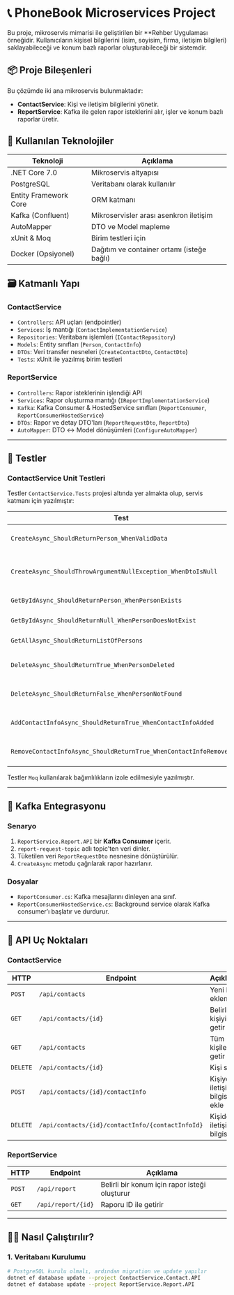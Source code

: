 # 📞 PhoneBook Microservices Project

Bu proje, mikroservis mimarisi ile geliştirilen bir **Rehber Uygulaması örneğidir. Kullanıcıların kişisel bilgilerini (isim, soyisim, firma, iletişim bilgileri) saklayabileceği ve konum bazlı raporlar oluşturabileceği bir sistemdir.

## 📦 Proje Bileşenleri

Bu çözümde iki ana mikroservis bulunmaktadır:

- **ContactService**: Kişi ve iletişim bilgilerini yönetir.
- **ReportService**: Kafka ile gelen rapor isteklerini alır, işler ve konum bazlı raporlar üretir.

## 🔧 Kullanılan Teknolojiler

| Teknoloji         	| Açıklama                                  |
|-----------------------|-------------------------------------------|
| .NET Core 7.0    	| Mikroservis altyapısı                     |
| PostgreSQL       	| Veritabanı olarak kullanılır              |
| Entity Framework Core | ORM katmanı                         	    |
| Kafka (Confluent) 	| Mikroservisler arası asenkron iletişim    |
| AutoMapper       	| DTO ve Model mapleme                      |
| xUnit & Moq      	| Birim testleri için                       |
| Docker (Opsiyonel) 	| Dağıtım ve container ortamı (isteğe bağlı)|

## 🗃️ Katmanlı Yapı

### ContactService

- `Controllers`: API uçları (endpointler)
- `Services`: İş mantığı (`ContactImplementationService`)
- `Repositories`: Veritabanı işlemleri (`IContactRepository`)
- `Models`: Entity sınıfları (`Person`, `ContactInfo`)
- `DTOs`: Veri transfer nesneleri (`CreateContactDto`, `ContactDto`)
- `Tests`: xUnit ile yazılmış birim testleri

### ReportService

- `Controllers`: Rapor isteklerinin işlendiği API
- `Services`: Rapor oluşturma mantığı (`IReportImplementationService`)
- `Kafka`: Kafka Consumer & HostedService sınıfları (`ReportConsumer`, `ReportConsumerHostedService`)
- `DTOs`: Rapor ve detay DTO'ları (`ReportRequestDto`, `ReportDto`)
- `AutoMapper`: DTO ↔ Model dönüşümleri (`ConfigureAutoMapper`)

---

## 🧪 Testler

### ContactService Unit Testleri

Testler `ContactService.Tests` projesi altında yer almakta olup, servis katmanı için yazılmıştır:

| Test 								   | Açıklama 				      |
|------------------------------------------------------------------|------------------------------------------|
| `CreateAsync_ShouldReturnPerson_WhenValidData` 		   | Geçerli DTO ile kişi oluşturulması       |
| `CreateAsync_ShouldThrowArgumentNullException_WhenDtoIsNull`     | Boş DTO durumunda exception fırlatılması |
| `GetByIdAsync_ShouldReturnPerson_WhenPersonExists` 	           | Kişi varsa geri döner 		      |
| `GetByIdAsync_ShouldReturnNull_WhenPersonDoesNotExist` 	   | Kişi yoksa null döner 		      |
| `GetAllAsync_ShouldReturnListOfPersons` 		           | Tüm kişilerin listelenmesi 	      |
| `DeleteAsync_ShouldReturnTrue_WhenPersonDeleted` 		   | Silme başarılıysa true döner 	      |
| `DeleteAsync_ShouldReturnFalse_WhenPersonNotFound` 		   | Silme başarısızsa false döner 	      |
| `AddContactInfoAsync_ShouldReturnTrue_WhenContactInfoAdded` 	   | İletişim bilgisi eklenmesi 	      |
| `RemoveContactInfoAsync_ShouldReturnTrue_WhenContactInfoRemoved` | İletişim bilgisi silinmesi 	      |

Testler `Moq` kullanılarak bağımlılıkların izole edilmesiyle yazılmıştır.

---

## 📨 Kafka Entegrasyonu

### Senaryo

1. `ReportService.Report.API` bir **Kafka Consumer** içerir.
2. `report-request-topic` adlı topic'ten veri dinler.
3. Tüketilen veri `ReportRequestDto` nesnesine dönüştürülür.
4. `CreateAsync` metodu çağrılarak rapor hazırlanır.

### Dosyalar

- `ReportConsumer.cs`: Kafka mesajlarını dinleyen ana sınıf.
- `ReportConsumerHostedService.cs`: Background service olarak Kafka consumer’ı başlatır ve durdurur.

---

## 🧭 API Uç Noktaları

### ContactService

| HTTP 	  | Endpoint                                         | Açıklama 	            |
|---------|--------------------------------------------------|------------------------------|
| `POST`  | `/api/contacts` 				     | Yeni kişi ekleme             |
| `GET`   | `/api/contacts/{id}` 			     | Belirli kişiyi getir         |
| `GET`   | `/api/contacts` 				     | Tüm kişileri getir 	    |
| `DELETE`| `/api/contacts/{id}` 		             | Kişi sil 		    |
| `POST`  | `/api/contacts/{id}/contactInfo` 		     | Kişiye iletişim bilgisi ekle |
| `DELETE`| `/api/contacts/{id}/contactInfo/{contactInfoId}` | Kişiden iletişim bilgisi sil |

### ReportService

| HTTP  | Endpoint           | Açıklama                                      |
|-------|--------------------|-----------------------------------------------|
| `POST`| `/api/report`      | Belirli bir konum için rapor isteği oluşturur |
| `GET` | `/api/report/{id}` | Raporu ID ile getirir                         |

---

## 🧑‍💻 Nasıl Çalıştırılır?

### 1. Veritabanı Kurulumu

```bash
# PostgreSQL kurulu olmalı, ardından migration ve update yapılır
dotnet ef database update --project ContactService.Contact.API
dotnet ef database update --project ReportService.Report.API
